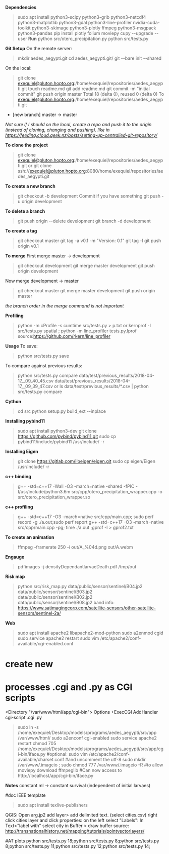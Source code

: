 **Dependencies**
>sudo apt install python3-scipy python3-grib python3-netcdf4 python3-matplotlib python3-gdal python3-line-profiler nvidia-cuda-toolkit python3-skimage python3-plotly ffmpeg python3-msgpack python3-pandas
>pip install plotly folium moviepy cupy --upgrade --user
**Run**
>python src/otero_precipitation.py
>python src/tests.py



**Git Setup**
On the remote server:
>mkdir aedes_aegypti.git
>cd aedes_aegypti.git/
>git --bare init --shared

On the local:
>git clone exequiel@pluton.hopto.org:/home/exequiel/repositories/aedes_aegypti.git
>touch readme.md
>git add readme.md
>git commit -m "initial commit"
>git push origin master
Total 18 (delta 0), reused 0 (delta 0)
To exequiel@pluton.hopto.org:/home/exequiel/repositories/aedes_aegypti.git
 * [new branch]      master -> master

*Not sure if I should on the local, create a repo and push it to the origin (instead of cloning, changing and pushing). like in https://feeding.cloud.geek.nz/posts/setting-up-centralied-git-repository/*


**To clone the project**
>git clone exequiel@pluton.hopto.org:/home/exequiel/repositories/aedes_aegypti.git
or
>git clone ssh://exequiel@pluton.hopto.org:8080/home/exequiel/repositories/aedes_aegypti.git

**To create a new branch**
>git checkout -b development
Commit if you have something
>git push -u origin development

**To delete a branch**
>git push origin --delete development
>git branch -d development

**To create a tag**
>git checkout master
>git tag -a v0.1 -m "Version: 0.1"
>git tag -l
>git push origin v0.1

**To merge**
First merge master -> development
>git checkout development
>git merge master development
>git push origin development

Now merge development -> master
>git checkout master
>git merge master development
>git push origin master

 *the branch order in the merge command is not important*

**Profiling**
>python -m cProfile -s cumtime src/tests.py  > p.txt
or
>kernprof -l src/tests.py spatial ; python -m line_profiler tests.py.lprof
source:https://github.com/rkern/line_profiler

**Usage**
To save:
>python src/tests.py save

To compare against previous results:
>python src/tests.py compare data/test/previous_results/2018-04-17__09_40_45.csv data/test/previous_results/2018-04-17__09_39_47.csv
or
>ls data/test/previous_results/*.csv |  python src/tests.py compare

**Cython**
>cd src
>python setup.py build_ext --inplace

**Installing pybind11**
>sudo apt install python3-dev
>git clone https://github.com/pybind/pybind11.git
>sudo cp pybind11/include/pybind11 /usr/include/  -r

**Installing Eigen**
>git clone https://gitlab.com/libeigen/eigen.git
>sudo cp eigen/Eigen /usr/include/  -r

**c++ binding**
>g++ -std=c++17 -Wall -O3 -march=native -shared -fPIC -I/usr/include/python3.6m src/cpp/otero_precipitation_wrapper.cpp -o src/otero_precipitation_wrapper.so

**c++ profiling**
>g++ -std=c++17 -O3 -march=native src/cpp/main.cpp; sudo perf record -g ./a.out;sudo perf report
>g++ -std=c++17 -O3 -march=native src/cpp/main.cpp -pg;  time ./a.out ;gprof -l > gprof2.txt

**To create an animation**
>ffmpeg -framerate 250 -i out/A_%04d.png  out/A.webm


**Engauge**
>pdfimages -j densityDependantlarvaeDeath.pdf /tmp/out

**Risk map**
>python src/risk_map.py data/public/sensor/sentinel/B04.jp2 data/public/sensor/sentinel/B03.jp2 data/public/sensor/sentinel/B02.jp2 data/public/sensor/sentinel/B08.jp2
band info: https://www.satimagingcorp.com/satellite-sensors/other-satellite-sensors/sentinel-2a/



**Web**
>sudo apt install apache2 libapache2-mod-python
>sudo a2enmod cgid
>sudo service apache2 restart
>sudo vim /etc/apache2/conf-available/cgi-enabled.conf
# create new
# processes .cgi and .py as CGI scripts
<Directory "/var/www/html/app/cgi-bin">
   Options +ExecCGI
   AddHandler cgi-script .cgi .py
</Directory>

>sudo ln -s /home/exequiel/Desktop/models/programs/aedes_aegypti/src/app /var/www/html/
>sudo a2enconf cgi-enabled
>sudo service apache2 restart
>chmod 705 /home/exequiel/Desktop/models/programs/aedes_aegypti/src/app/cgi-bin/iface.py
#optional:
>sudo vim /etc/apache2/conf-available/charset.conf #and uncomment the utf-8
>sudo mkdir /var/www/.imageio ; sudo chmod 777 /var/www/.imageio -R #to allow moviepy download ffmpeglib
#Can now access to http://localhost/app/cgi-bin/iface.py

**Notes**
constant ml -> constant survival (independent of initial larvaes)


#doc
IEEE template
>sudo apt install texlive-publishers

QGIS:
Open arg.jp2
add layer> add delimited text. (select cities.csv)
right click cities layer and click properties:
  on the left select "Labels":
    In Text>"label with" select city
    in Buffer > draw buffer
source: http://transnationalhistory.net/mapping/tutorials/pointvectorlayers/


#AT plots
python src/tests.py 18;python src/tests.py 8;python src/tests.py 8;python src/tests.py 11;python src/tests.py 12;python src/tests.py 14;
